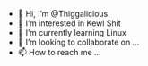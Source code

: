 - 👋 Hi, I’m @Thiggalicious
- 👀 I’m interested in Kewl Shit
- 🌱 I’m currently learning Linux
- 💞️ I’m looking to collaborate on ...
- 📫 How to reach me ...

<!---
Thiggalicious/Thiggalicious is a ✨ special ✨ repository because its `README.md` (this file) appears on your GitHub profile.
You can click the Preview link to take a look at your changes.
--->
